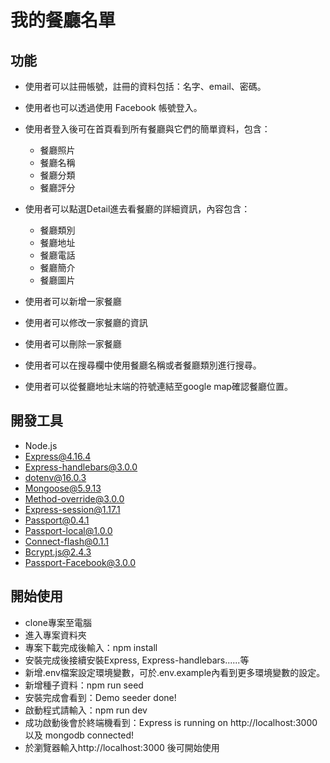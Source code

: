 # 我的餐廳名單

## 功能
- 使用者可以註冊帳號，註冊的資料包括：名字、email、密碼。

- 使用者也可以透過使用 Facebook 帳號登入。

- 使用者登入後可在首頁看到所有餐廳與它們的簡單資料，包含：
  * 餐廳照片
  * 餐廳名稱
  * 餐廳分類
  * 餐廳評分

- 使用者可以點選Detail進去看餐廳的詳細資訊，內容包含：
  * 餐廳類別
  * 餐廳地址
  * 餐廳電話
  * 餐廳簡介
  * 餐廳圖片

- 使用者可以新增一家餐廳
- 使用者可以修改一家餐廳的資訊
- 使用者可以刪除一家餐廳
- 使用者可以在搜尋欄中使用餐廳名稱或者餐廳類別進行搜尋。
- 使用者可以從餐廳地址末端的符號連結至google map確認餐廳位置。


## 開發工具
- Node.js
- Express@4.16.4
- Express-handlebars@3.0.0
- dotenv@16.0.3
- Mongoose@5.9.13
- Method-override@3.0.0
- Express-session@1.17.1
- Passport@0.4.1
- Passport-local@1.0.0
- Connect-flash@0.1.1
- Bcrypt.js@2.4.3
- Passport-Facebook@3.0.0

## 開始使用
- clone專案至電腦
- 進入專案資料夾
- 專案下載完成後輸入：npm install
- 安裝完成後接續安裝Express, Express-handlebars......等
- 新增.env檔案設定環境變數，可於.env.example內看到更多環境變數的設定。
- 新增種子資料：npm run seed
- 安裝完成會看到：Demo seeder done!
- 啟動程式請輸入：npm run dev
- 成功啟動後會於終端機看到：Express is running on http://localhost:3000 以及 mongodb connected!
- 於瀏覽器輸入http://localhost:3000 後可開始使用